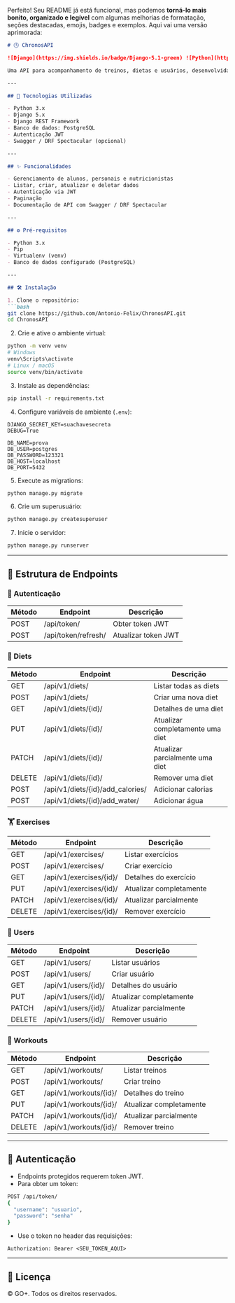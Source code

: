 Perfeito! Seu README já está funcional, mas podemos **torná-lo mais bonito, organizado e legível** com algumas melhorias de formatação, seções destacadas, emojis, badges e exemplos. Aqui vai uma versão aprimorada:

````markdown
# 🕒 ChronosAPI

![Django](https://img.shields.io/badge/Django-5.1-green) ![Python](https://img.shields.io/badge/Python-3.x-blue) ![DRF](https://img.shields.io/badge/DRF-REST-red)

Uma API para acompanhamento de treinos, dietas e usuários, desenvolvida com Django REST Framework.

---

## 🚀 Tecnologias Utilizadas

- Python 3.x
- Django 5.x
- Django REST Framework
- Banco de dados: PostgreSQL
- Autenticação JWT
- Swagger / DRF Spectacular (opcional)

---

## ✨ Funcionalidades

- Gerenciamento de alunos, personais e nutricionistas
- Listar, criar, atualizar e deletar dados
- Autenticação via JWT
- Paginação
- Documentação de API com Swagger / DRF Spectacular

---

## ⚙️ Pré-requisitos

- Python 3.x
- Pip
- Virtualenv (venv)
- Banco de dados configurado (PostgreSQL)

---

## 🛠️ Instalação

1. Clone o repositório:
```bash
git clone https://github.com/Antonio-Felix/ChronosAPI.git
cd ChronosAPI
````

2. Crie e ative o ambiente virtual:

```bash
python -m venv venv
# Windows
venv\Scripts\activate
# Linux / macOS
source venv/bin/activate
```

3. Instale as dependências:

```bash
pip install -r requirements.txt
```

4. Configure variáveis de ambiente (`.env`):

```env
DJANGO_SECRET_KEY=suachavesecreta
DEBUG=True

DB_NAME=prova
DB_USER=postgres
DB_PASSWORD=123321
DB_HOST=localhost
DB_PORT=5432
```

5. Execute as migrations:

```bash
python manage.py migrate
```

6. Crie um superusuário:

```bash
python manage.py createsuperuser
```

7. Inicie o servidor:

```bash
python manage.py runserver
```

---

## 📌 Estrutura de Endpoints

### 🔐 Autenticação

| Método | Endpoint            | Descrição           |
| ------ | ------------------- | ------------------- |
| POST   | /api/token/         | Obter token JWT     |
| POST   | /api/token/refresh/ | Atualizar token JWT |

### 🥗 Diets

| Método | Endpoint                          | Descrição                        |
| ------ | --------------------------------- | -------------------------------- |
| GET    | /api/v1/diets/                    | Listar todas as diets            |
| POST   | /api/v1/diets/                    | Criar uma nova diet              |
| GET    | /api/v1/diets/{id}/               | Detalhes de uma diet             |
| PUT    | /api/v1/diets/{id}/               | Atualizar completamente uma diet |
| PATCH  | /api/v1/diets/{id}/               | Atualizar parcialmente uma diet  |
| DELETE | /api/v1/diets/{id}/               | Remover uma diet                 |
| POST   | /api/v1/diets/{id}/add\_calories/ | Adicionar calorias               |
| POST   | /api/v1/diets/{id}/add\_water/    | Adicionar água                   |

### 🏋️ Exercises

| Método | Endpoint                | Descrição               |
| ------ | ----------------------- | ----------------------- |
| GET    | /api/v1/exercises/      | Listar exercícios       |
| POST   | /api/v1/exercises/      | Criar exercício         |
| GET    | /api/v1/exercises/{id}/ | Detalhes do exercício   |
| PUT    | /api/v1/exercises/{id}/ | Atualizar completamente |
| PATCH  | /api/v1/exercises/{id}/ | Atualizar parcialmente  |
| DELETE | /api/v1/exercises/{id}/ | Remover exercício       |

### 👤 Users

| Método | Endpoint            | Descrição               |
| ------ | ------------------- | ----------------------- |
| GET    | /api/v1/users/      | Listar usuários         |
| POST   | /api/v1/users/      | Criar usuário           |
| GET    | /api/v1/users/{id}/ | Detalhes do usuário     |
| PUT    | /api/v1/users/{id}/ | Atualizar completamente |
| PATCH  | /api/v1/users/{id}/ | Atualizar parcialmente  |
| DELETE | /api/v1/users/{id}/ | Remover usuário         |

### 🏃 Workouts

| Método | Endpoint               | Descrição               |
| ------ | ---------------------- | ----------------------- |
| GET    | /api/v1/workouts/      | Listar treinos          |
| POST   | /api/v1/workouts/      | Criar treino            |
| GET    | /api/v1/workouts/{id}/ | Detalhes do treino      |
| PUT    | /api/v1/workouts/{id}/ | Atualizar completamente |
| PATCH  | /api/v1/workouts/{id}/ | Atualizar parcialmente  |
| DELETE | /api/v1/workouts/{id}/ | Remover treino          |

---

## 🔑 Autenticação

* Endpoints protegidos requerem token JWT.
* Para obter um token:

```bash
POST /api/token/
{
  "username": "usuario",
  "password": "senha"
}
```

* Use o token no header das requisições:

```
Authorization: Bearer <SEU_TOKEN_AQUI>
```

---

## 📄 Licença

© GO+. Todos os direitos reservados.
